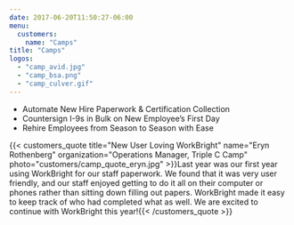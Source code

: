 ```yaml
---
date: 2017-06-20T11:50:27-06:00
menu:
  customers:
    name: "Camps"
title: "Camps"
logos:
  - "camp_avid.jpg"
  - "camp_bsa.png"
  - "camp_culver.gif"
---
```


- Automate New Hire Paperwork & Certification Collection
- Countersign I-9s in Bulk on New Employee’s First Day
- Rehire Employees from Season to Season with Ease

{{< customers_quote title="New User Loving WorkBright" name="Eryn Rothenberg" organization="Operations Manager, Triple C Camp" photo="customers/camp_quote_eryn.jpg" >}}Last year was our first year using WorkBright for our staff paperwork. We found that it was very user friendly, and our staff enjoyed getting to do it all on their computer or phones rather than sitting down filling out papers. WorkBright made it easy to keep track of who had completed what as well. We are excited to continue with WorkBright this year!{{< /customers_quote >}}